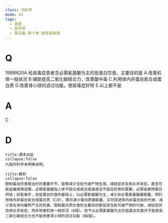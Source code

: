 ```yaml
---
class: 内科学
mode: A1
tags:
  - 真题
  - 医考帮
  - 第五篇-第十章-慢性肾衰竭
---
```


# Q
1988N20A 给尿毒症患者含必需氨基酸为主的低蛋白饮食，主要目的是
A.改善机体一般状况
B.辅助提高二氧化碳结合力，改善酸中毒
C.利用体内非蛋白氮合成蛋白质
D.改善肾小球的滤过功能，使尿毒症好转
E.以上都不是

# A
C
# D
```ad-note
title:课本出处
collapse:false
九版内科学未明确说明。
```

```ad-summary
title:解析
collapse:false
限制蛋白饮食是治疗的重要环节，能够减少含氮代谢产物生成，减轻症状及相关并发症，甚至可能延缓病情进展。必需氨基酸指人体不能合成或合成速度远不适应机体的需要，必需由食物蛋白供给；如有条件，在低蛋白饮食的基础上，以必需氨基酸为主，减少非必需氨基酸摄取量，而利用体内非蛋白氮合成蛋白质（C对），既可减少蛋白质摄取量，又可促进体内非蛋白氮的代谢，减少其在体内蓄积产生的危害。限制蛋白质饮食的主要目的是促进含氮代谢产物的代谢，减轻症状及相关并发症，而非改善机体一般状况（A错）。给予以必需氨基酸为主的低蛋白饮食并不能提高二氧化碳结合力也不能改善肾小球的滤过功能（BD错）。
```

